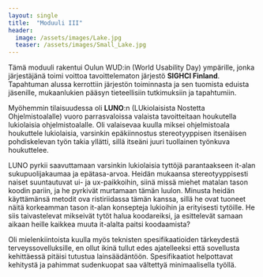 ```yaml
---
layout: single
title:  "Moduuli III"
header:
  image: /assets/images/Lake.jpg
  teaser: /assets/images/Small_Lake.jpg
---
```

Tämä moduuli rakentui Oulun WUD:in (World Usability Day) ympärille, jonka järjestäjänä toimi voittoa tavoittelematon järjestö **SIGHCI Finland**. Tapahtuman alussa kerrottiin järjestön toiminnasta ja sen tuomista eduista jäsenille, mukaanlukien pääsyn tieteellisiin tutkimuksiin ja tapahtumiin.

Myöhemmin tilaisuudessa oli **LUNO**:n (LUkiolaisista Nostetta Ohjelmistoalalle) vuoro parrasvaloissa valaista tavoitteitaan houkutella lukiolaisia ohjelmistoalalle. Oli valaisevaa kuulla miksei ohjelmistoala houkuttele lukiolaisia, varsinkin epäkiinnostus stereotyyppisen itsenäisen pohdiskelevan työn takia yllätti, sillä itseäni juuri tuollainen työnkuva houkuttelee. 

LUNO pyrkii saavuttamaan varsinkin lukiolaisia tyttöjä parantaakseen it-alan sukupuolijakaumaa ja epätasa-arvoa. Heidän mukaansa stereotyyppisesti naiset suuntautuvat ui- ja ux-paikkoihin, siinä missä miehet matalan tason koodin pariin, ja he pyrkivät murtamaan tämän luulon. Minusta heidän käyttämänsä metodit ova ristiriidassa tämän kanssa, sillä he ovat tuoneet näitä korkeamman tason it-alan konsepteja lukioihin ja erityisesti tytöille. He siis taivastelevat mikseivät tytöt halua koodareiksi, ja esittelevät samaan aikaan heille kaikkea muuta it-alalta paitsi koodaamista? 

Oli mielenkiintoista kuulla myös teknisten spesifikaatioiden tärkeydestä terveyssovelluksille, en ollut ikinä tullut edes ajatelleeksi että sovellusta kehittäessä pitäisi tutustua lainsäädäntöön. Spesifikaatiot helpottavat kehitystä ja pahimmat sudenkuopat saa vältettyä minimaalisella työllä.


